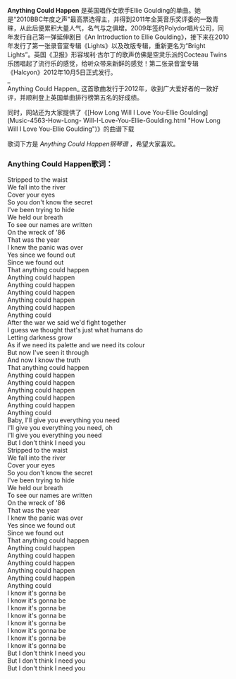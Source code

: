 

**Anything Could Happen** 是英国唱作女歌手Ellie
Goulding的单曲。她是“2010BBC年度之声”最高票选得主，并得到2011年全英音乐奖评委的一致青睐，从此后便累积大量人气，名气与之俱增。2009年签约Polydor唱片公司，同年发行自己第一弹延伸剧目《An
Introduction to Ellie
Goulding》，接下来在2010年发行了第一张录音室专辑《Lights》以及改版专辑，重新更名为“Bright
Lights”。英国《卫报》形容埃利·古尔丁的歌声仿佛是空灵乐派的Cocteau
Twins乐团唱起了流行乐的感觉，给听众带来新鲜的感觉！第二张录音室专辑《Halcyon》2012年10月5日正式发行。  
_  
Anything Could Happen_ 这首歌曲发行于2012年，收到广大爱好者的一致好评，并顺利登上英国单曲排行榜第五名的好成绩。  
  
同时，网站还为大家提供了《[How Long Will I Love You-Ellie Goulding](Music-4563-How-Long-
Will-I-Love-You-Ellie-Goulding.html "How Long Will I Love You-Ellie
Goulding")》的曲谱下载  
  
歌词下方是 _Anything Could Happen钢琴谱_ ，希望大家喜欢。

### Anything Could Happen歌词：

Stripped to the waist  
We fall into the river  
Cover your eyes  
So you don't know the secret  
I've been trying to hide  
We held our breath  
To see our names are written  
On the wreck of '86  
That was the year  
I knew the panic was over  
Yes since we found out  
Since we found out  
That anything could happen  
Anything could happen  
Anything could happen  
Anything could happen  
Anything could happen  
Anything could happen  
Anything could  
After the war we said we'd fight together  
I guess we thought that's just what humans do  
Letting darkness grow  
As if we need its palette and we need its colour  
But now I've seen it through  
And now I know the truth  
That anything could happen  
Anything could happen  
Anything could happen  
Anything could happen  
Anything could happen  
Anything could happen  
Anything could  
Baby, I'll give you everything you need  
I'll give you everything you need, oh  
I'll give you everything you need  
But I don't think I need you  
Stripped to the waist  
We fall into the river  
Cover your eyes  
So you don't know the secret  
I've been trying to hide  
We held our breath  
To see our names are written  
On the wreck of '86  
That was the year  
I knew the panic was over  
Yes since we found out  
Since we found out  
That anything could happen  
Anything could happen  
Anything could happen  
Anything could happen  
Anything could happen  
Anything could happen  
Anything could  
I know it's gonna be  
I know it's gonna be  
I know it's gonna be  
I know it's gonna be  
I know it's gonna be  
I know it's gonna be  
I know it's gonna be  
I know it's gonna be  
But I don't think I need you  
But I don't think I need you  
But I don't think I need you

